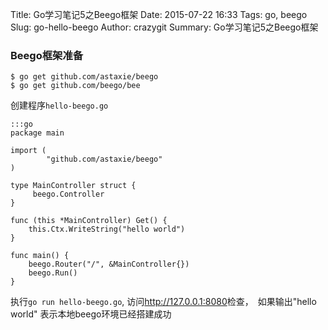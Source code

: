 Title: Go学习笔记5之Beego框架
Date: 2015-07-22 16:33
Tags: go, beego
Slug: go-hello-beego
Author: crazygit
Summary: Go学习笔记5之Beego框架

### Beego框架准备

    $ go get github.com/astaxie/beego
    $ go get github.com/beego/bee

创建程序`hello-beego.go`

    :::go
    package main

    import (
            "github.com/astaxie/beego"
    )

    type MainController struct {
         beego.Controller
    }

    func (this *MainController) Get() {
        this.Ctx.WriteString("hello world")
    }

    func main() {
        beego.Router("/", &MainController{})
        beego.Run()
    }

执行`go run hello-beego.go`, 访问<http://127.0.0.1:8080>检查，　如果输出"hello world" 表示本地beego环境已经搭建成功
